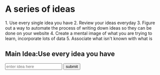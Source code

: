 <html>
<head>
    <link href = "johnny.css" type="text/css" rel="stylesheet" />
</head> 
<body>
 <h1>A series of ideas</h1>
<div class ="boldface"> 
<p>1. Use every single idea you have
2. Review your ideas everyday
3. Figure out a way to automate the process of writing down ideas so they can be done on your website
4. Create a mental image of what you are trying to learn, incorporate lots of data
5. Associate what isn't known with what is</p>
<h2>Main Idea:Use every idea you have</h2>
</div>
<form>
    <text-area><input id ="new" type="text" placeholder="enter idea here"></text-area>
    <button type="submit">submit</button>
</form>

        
</body>
</html>
